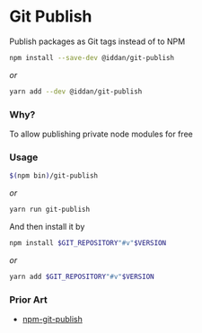 # Git Publish

Publish packages as Git tags instead of to NPM

```bash
npm install --save-dev @iddan/git-publish
```

_or_

```bash
yarn add --dev @iddan/git-publish
```

### Why?

To allow publishing private node modules for free

### Usage

```bash
$(npm bin)/git-publish
```

_or_

```bash
yarn run git-publish
```

And then install it by

```bash
npm install $GIT_REPOSITORY"#v"$VERSION
```

_or_

```bash
yarn add $GIT_REPOSITORY"#v"$VERSION
```

### Prior Art

* [npm-git-publish](https://github.com/theoy/npm-git-publish)
